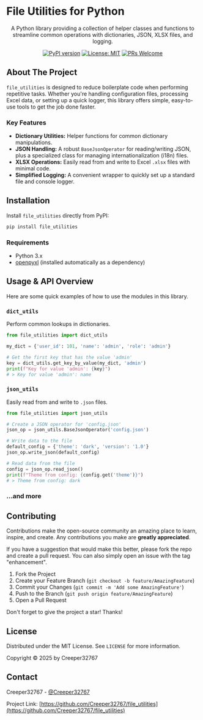# File Utilities for Python

<div align="center">

A Python library providing a collection of helper classes and functions to streamline common operations with dictionaries, JSON, XLSX files, and logging.

[![PyPI version](https://badge.fury.io/py/file_utilities_lightweight.svg)](https://badge.fury.io/py/file_utilities_lightweight)
[![License: MIT](https://img.shields.io/badge/License-MIT-yellow.svg)](https://opensource.org/licenses/MIT)
[![PRs Welcome](https://img.shields.io/badge/PRs-welcome-brightgreen.svg)](https://github.com/Creeper32767/file_utilities/pulls)

</div>

## About The Project

`file_utilities` is designed to reduce boilerplate code when performing repetitive tasks. Whether you're handling configuration files, processing Excel data, or setting up a quick logger, this library offers simple, easy-to-use tools to get the job done faster.

### Key Features

*   **Dictionary Utilities:** Helper functions for common dictionary manipulations.
*   **JSON Handling:** A robust `BaseJsonOperator` for reading/writing JSON, plus a specialized class for managing internationalization (i18n) files.
*   **XLSX Operations:** Easily read from and write to Excel `.xlsx` files with minimal code.
*   **Simplified Logging:** A convenient wrapper to quickly set up a standard file and console logger.

## Installation

Install `file_utilities` directly from PyPI:

```sh
pip install file_utilities
```

### Requirements

*   Python 3.x
*   [openpyxl](https://openpyxl.readthedocs.io/en/stable/) (installed automatically as a dependency)

## Usage & API Overview

Here are some quick examples of how to use the modules in this library.

### `dict_utils`

Perform common lookups in dictionaries.

```python
from file_utilities import dict_utils

my_dict = {'user_id': 101, 'name': 'admin', 'role': 'admin'}

# Get the first key that has the value 'admin'
key = dict_utils.get_key_by_value(my_dict, 'admin')
print(f"Key for value 'admin': {key}")
# > Key for value 'admin': name
```

### `json_utils`

Easily read from and write to `.json` files.

```python
from file_utilities import json_utils

# Create a JSON operator for 'config.json'
json_op = json_utils.BaseJsonOperator('config.json')

# Write data to the file
default_config = {'theme': 'dark', 'version': '1.0'}
json_op.write_json(default_config)

# Read data from the file
config = json_op.read_json()
print(f"Theme from config: {config.get('theme')}")
# > Theme from config: dark
```

### ...and more

## Contributing

Contributions make the open-source community an amazing place to learn, inspire, and create. Any contributions you make are **greatly appreciated**.

If you have a suggestion that would make this better, please fork the repo and create a pull request. You can also simply open an issue with the tag "enhancement".

1.  Fork the Project
2.  Create your Feature Branch (`git checkout -b feature/AmazingFeature`)
3.  Commit your Changes (`git commit -m 'Add some AmazingFeature'`)
4.  Push to the Branch (`git push origin feature/AmazingFeature`)
5.  Open a Pull Request

Don't forget to give the project a star! Thanks!

## License

Distributed under the MIT License. See `LICENSE` for more information.

Copyright © 2025 by Creeper32767

## Contact

Creeper32767 - [@Creeper32767](https://github.com/Creeper32767)

Project Link: [https://github.com/Creeper32767/file_utilities](https://github.com/Creeper32767/file_utilities)
